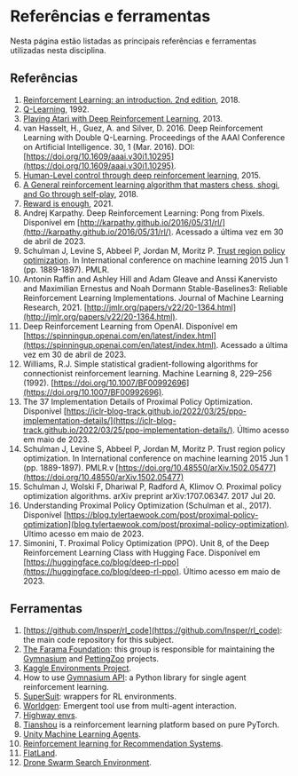 # Referências e ferramentas 

Nesta página estão listadas as principais referências e ferramentas utilizadas nesta disciplina.

## Referências
 
1. [Reinforcement Learning: an introduction. 2nd edition](https://mitpress.mit.edu/9780262039246/reinforcement-learning/), 2018.
1. [Q-Learning](https://link.springer.com/article/10.1007/BF00992698), 1992.
1. [Playing Atari with Deep Reinforcement Learning](https://arxiv.org/abs/1312.5602), 2013.
1. van Hasselt, H., Guez, A. and Silver, D. 2016. Deep Reinforcement Learning with Double Q-Learning. Proceedings of the AAAI Conference on Artificial Intelligence. 30, 1 (Mar. 2016). DOI: [https://doi.org/10.1609/aaai.v30i1.10295](https://doi.org/10.1609/aaai.v30i1.10295).
1. [Human-Level control through deep reinforcement learning](https://www.nature.com/articles/nature14236), 2015. 
1. [A General reinforcement learning algorithm that masters chess, shogi, and Go through self-play](https://www.science.org/doi/epdf/10.1126/science.aar6404), 2018.
1. [Reward is enough](https://www.sciencedirect.com/science/article/pii/S0004370221000862), 2021. 
1. Andrej Karpathy. Deep Reinforcement Learning: Pong from Pixels. Disponível em [http://karpathy.github.io/2016/05/31/rl/](http://karpathy.github.io/2016/05/31/rl/). Acessado a última vez em 30 de abril de 2023. 
1. Schulman J, Levine S, Abbeel P, Jordan M, Moritz P. [Trust region policy optimization](https://arxiv.org/abs/1502.05477). In International conference on machine learning 2015 Jun 1 (pp. 1889-1897). PMLR.
1. Antonin Raffin and Ashley Hill and Adam Gleave and Anssi Kanervisto and Maximilian Ernestus and Noah Dormann Stable-Baselines3: Reliable Reinforcement Learning Implementations. Journal of Machine Learning Research, 2021. [http://jmlr.org/papers/v22/20-1364.html](http://jmlr.org/papers/v22/20-1364.html).
1. Deep Reinforcement Learning from OpenAI. Disponível em [https://spinningup.openai.com/en/latest/index.html](https://spinningup.openai.com/en/latest/index.html). Acessado a última vez em 30 de abril de 2023.
1. Williams, R.J. Simple statistical gradient-following algorithms for connectionist reinforcement learning. Machine Learning 8, 229–256 (1992). [https://doi.org/10.1007/BF00992696](https://doi.org/10.1007/BF00992696).
1. The 37 Implementation Details of Proximal Policy Optimization. Disponível [https://iclr-blog-track.github.io/2022/03/25/ppo-implementation-details/](https://iclr-blog-track.github.io/2022/03/25/ppo-implementation-details/). Último acesso em maio de 2023. 
1. Schulman J, Levine S, Abbeel P, Jordan M, Moritz P. Trust region policy optimization. In International conference on machine learning 2015 Jun 1 (pp. 1889-1897). PMLR.v [https://doi.org/10.48550/arXiv.1502.05477](https://doi.org/10.48550/arXiv.1502.05477)
1. Schulman J, Wolski F, Dhariwal P, Radford A, Klimov O. Proximal policy optimization algorithms. arXiv preprint arXiv:1707.06347. 2017 Jul 20.
1. Understanding Proximal Policy Optimization (Schulman et al., 2017). Disponível [https://blog.tylertaewook.com/post/proximal-policy-optimization](blog.tylertaewook.com/post/proximal-policy-optimization). Último acesso em maio de 2023. 
1. Simonini, T. Proximal Policy Optimization (PPO). Unit 8, of the Deep Reinforcement Learning Class with Hugging Face. Disponível em [https://huggingface.co/blog/deep-rl-ppo](https://huggingface.co/blog/deep-rl-ppo). Último acesso em maio de 2023.


## Ferramentas

1. [https://github.com/Insper/rl_code](https://github.com/Insper/rl_code): the main code repository for this subject.
1. [The Farama Foundation](https://farama.org/): this group is responsible for maintaining the [Gymnasium](https://gymnasium.farama.org/) and [PettingZoo](https://pettingzoo.farama.org/) projects. 
1. [Kaggle Environments Project](https://github.com/Kaggle/kaggle-environments).
1. How to use [Gymnasium API](https://gymnasium.farama.org/): a Python library for single agent reinforcement learning.
1. [SuperSuit](https://github.com/Farama-Foundation/SuperSuit): wrappers for RL environments. 
1. [Worldgen](https://openai.com/blog/emergent-tool-use/): Emergent tool use from multi-agent interaction.
1. [Highway envs](http://highway-env.farama.org/).
1. [Tianshou](https://tianshou.readthedocs.io/en/master/) is a reinforcement learning platform based on pure PyTorch.
1. [Unity Machine Learning Agents](https://unity.com/products/machine-learning-agents).
1. [Reinforcement learning for Recommendation Systems](https://github.com/shashist/recsys-rl).
1. [FlatLand](https://flatland.aicrowd.com/intro.html). 
1. [Drone Swarm Search Environment](https://pypi.org/project/DSSE/).